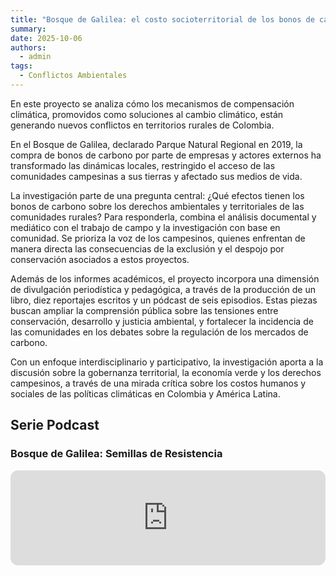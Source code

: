 ```yaml
---
title: "Bosque de Galilea: el costo socioterritorial de los bonos de carbono"
summary:
date: 2025-10-06
authors:
  - admin
tags:
  - Conflictos Ambientales
---
```


En este proyecto se analiza cómo los mecanismos de compensación climática, promovidos como soluciones al cambio climático, están generando nuevos conflictos en territorios rurales de Colombia. 

En el Bosque de Galilea, declarado Parque Natural Regional en 2019, la compra de bonos de carbono por parte de empresas y actores externos ha transformado las dinámicas locales, restringido el acceso de las comunidades campesinas a sus tierras y afectado sus medios de vida.

La investigación parte de una pregunta central: ¿Qué efectos tienen los bonos de carbono sobre los derechos ambientales y territoriales de las comunidades rurales? Para responderla, combina el análisis documental y mediático con el trabajo de campo y la investigación con base en comunidad. Se prioriza la voz de los campesinos, quienes enfrentan de manera directa las consecuencias de la exclusión y el despojo por conservación asociados a estos proyectos.

Además de los informes académicos, el proyecto incorpora una dimensión de divulgación periodística y pedagógica, a través de la producción de un libro, diez reportajes escritos y un pódcast de seis episodios. Estas piezas buscan ampliar la comprensión pública sobre las tensiones entre conservación, desarrollo y justicia ambiental, y fortalecer la incidencia de las comunidades en los debates sobre la regulación de los mercados de carbono.

Con un enfoque interdisciplinario y participativo, la investigación aporta a la discusión sobre la gobernanza territorial, la economía verde y los derechos campesinos, a través de una mirada crítica sobre los costos humanos y sociales de las políticas climáticas en Colombia y América Latina.

## Serie Podcast
### Bosque de Galilea: Semillas de Resistencia

<iframe data-testid="embed-iframe" style="border-radius:12px" src="https://open.spotify.com/embed/episode/5bLkVQqbmCrndYpNqHPpfN?utm_source=generator" width="100%" height="152" frameBorder="0" allowfullscreen="" allow="autoplay; clipboard-write; encrypted-media; fullscreen; picture-in-picture" loading="lazy"></iframe>